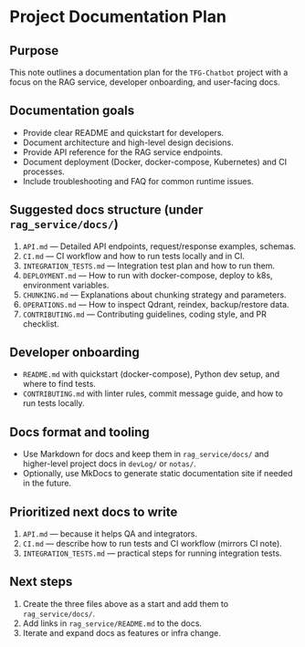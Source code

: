 # Project Documentation Plan

Purpose
-------
This note outlines a documentation plan for the `TFG-Chatbot` project with a focus on the RAG service, developer onboarding, and user-facing docs.

Documentation goals
-------------------
- Provide clear README and quickstart for developers.
- Document architecture and high-level design decisions.
- Provide API reference for the RAG service endpoints.
- Document deployment (Docker, docker-compose, Kubernetes) and CI processes.
- Include troubleshooting and FAQ for common runtime issues.

Suggested docs structure (under `rag_service/docs/`)
---------------------------------------------------
1. `API.md` — Detailed API endpoints, request/response examples, schemas.
2. `CI.md` — CI workflow and how to run tests locally and in CI.
3. `INTEGRATION_TESTS.md` — Integration test plan and how to run them.
4. `DEPLOYMENT.md` — How to run with docker-compose, deploy to k8s, environment variables.
5. `CHUNKING.md` — Explanations about chunking strategy and parameters.
6. `OPERATIONS.md` — How to inspect Qdrant, reindex, backup/restore data.
7. `CONTRIBUTING.md` — Contributing guidelines, coding style, and PR checklist.

Developer onboarding
--------------------
- `README.md` with quickstart (docker-compose), Python dev setup, and where to find tests.
- `CONTRIBUTING.md` with linter rules, commit message guide, and how to run tests locally.

Docs format and tooling
-----------------------
- Use Markdown for docs and keep them in `rag_service/docs/` and higher-level project docs in `devLog/` or `notas/`.
- Optionally, use MkDocs to generate static documentation site if needed in the future.

Prioritized next docs to write
-----------------------------
1. `API.md` — because it helps QA and integrators.
2. `CI.md` — describe how to run tests and CI workflow (mirrors CI note).
3. `INTEGRATION_TESTS.md` — practical steps for running integration tests.

Next steps
----------
1. Create the three files above as a start and add them to `rag_service/docs/`.
2. Add links in `rag_service/README.md` to the docs.
3. Iterate and expand docs as features or infra change.

